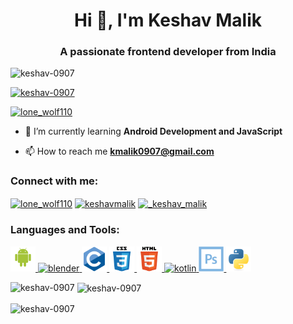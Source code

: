 <h1 align="center">Hi 👋, I'm Keshav Malik</h1>
<h3 align="center">A passionate frontend developer from India</h3>

<p align="left"> <img src="https://komarev.com/ghpvc/?username=keshav-0907&label=Profile%20views&color=0e75b6&style=flat" alt="keshav-0907" /> </p>

<p align="left"> <a href="https://github.com/ryo-ma/github-profile-trophy"><img src="https://github-profile-trophy.vercel.app/?username=keshav-0907" alt="keshav-0907" /></a> </p>

<p align="left"> <a href="https://twitter.com/lone_wolf110" target="blank"><img src="https://img.shields.io/twitter/follow/lone_wolf110?logo=twitter&style=for-the-badge" alt="lone_wolf110" /></a> </p>

- 🌱 I’m currently learning **Android Development and JavaScript**

- 📫 How to reach me **kmalik0907@gmail.com**

<h3 align="left">Connect with me:</h3>
<p align="left">
<a href="https://twitter.com/lone_wolf110" target="blank"><img align="center" src="https://raw.githubusercontent.com/rahuldkjain/github-profile-readme-generator/master/src/images/icons/Social/twitter.svg" alt="lone_wolf110" height="30" width="40" /></a>
<a href="https://linkedin.com/in/keshavmalik" target="blank"><img align="center" src="https://raw.githubusercontent.com/rahuldkjain/github-profile-readme-generator/master/src/images/icons/Social/linked-in-alt.svg" alt="keshavmalik" height="30" width="40" /></a>
<a href="https://instagram.com/_keshav_malik" target="blank"><img align="center" src="https://raw.githubusercontent.com/rahuldkjain/github-profile-readme-generator/master/src/images/icons/Social/instagram.svg" alt="_keshav_malik" height="30" width="40" /></a>
</p>

<h3 align="left">Languages and Tools:</h3>
<p align="left"> <a href="https://developer.android.com" target="_blank" rel="noreferrer"> <img src="https://raw.githubusercontent.com/devicons/devicon/master/icons/android/android-original-wordmark.svg" alt="android" width="40" height="40"/> </a> <a href="https://www.blender.org/" target="_blank" rel="noreferrer"> <img src="https://download.blender.org/branding/community/blender_community_badge_white.svg" alt="blender" width="40" height="40"/> </a> <a href="https://www.cprogramming.com/" target="_blank" rel="noreferrer"> <img src="https://raw.githubusercontent.com/devicons/devicon/master/icons/c/c-original.svg" alt="c" width="40" height="40"/> </a> <a href="https://www.w3schools.com/css/" target="_blank" rel="noreferrer"> <img src="https://raw.githubusercontent.com/devicons/devicon/master/icons/css3/css3-original-wordmark.svg" alt="css3" width="40" height="40"/> </a> <a href="https://www.w3.org/html/" target="_blank" rel="noreferrer"> <img src="https://raw.githubusercontent.com/devicons/devicon/master/icons/html5/html5-original-wordmark.svg" alt="html5" width="40" height="40"/> </a> <a href="https://kotlinlang.org" target="_blank" rel="noreferrer"> <img src="https://www.vectorlogo.zone/logos/kotlinlang/kotlinlang-icon.svg" alt="kotlin" width="40" height="40"/> </a> <a href="https://www.photoshop.com/en" target="_blank" rel="noreferrer"> <img src="https://raw.githubusercontent.com/devicons/devicon/master/icons/photoshop/photoshop-line.svg" alt="photoshop" width="40" height="40"/> </a> <a href="https://www.python.org" target="_blank" rel="noreferrer"> <img src="https://raw.githubusercontent.com/devicons/devicon/master/icons/python/python-original.svg" alt="python" width="40" height="40"/> </a> </p>

<p><img align="left" src="https://github-readme-stats.vercel.app/api/top-langs?username=keshav-0907&show_icons=true&locale=en&layout=compact" alt="keshav-0907" /></p>

<p>&nbsp;<img align="center" src="https://github-readme-stats.vercel.app/api?username=keshav-0907&show_icons=true&locale=en" alt="keshav-0907" /></p>

<p><img align="center" src="https://github-readme-streak-stats.herokuapp.com/?user=keshav-0907&" alt="keshav-0907" /></p>

